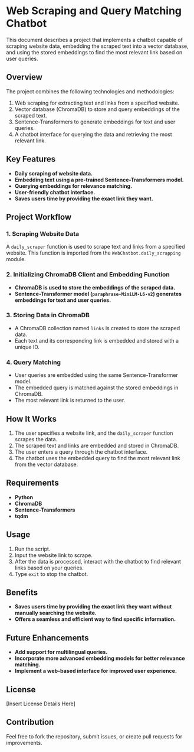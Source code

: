 # **Web Scraping and Query Matching Chatbot**

This document describes a project that implements a chatbot capable of scraping website data, embedding the scraped text into a vector database, and using the stored embeddings to find the most relevant link based on user queries.
## **Overview**

The project combines the following technologies and methodologies:
1. Web scraping for extracting text and links from a specified website.
2. Vector database (ChromaDB) to store and query embeddings of the scraped text.
3. Sentence-Transformers to generate embeddings for text and user queries.
4. A chatbot interface for querying the data and retrieving the most relevant link.

## **Key Features**
- **Daily scraping of website data.**
- **Embedding text using a pre-trained Sentence-Transformers model.**
- **Querying embeddings for relevance matching.**
- **User-friendly chatbot interface.**
- **Saves users time by providing the exact link they want.**

## **Project Workflow**

### **1. Scraping Website Data**
A `daily_scraper` function is used to scrape text and links from a specified website. This function is imported from the `WebChatbot.daily_scrapping` module.

### **2. Initializing ChromaDB Client and Embedding Function**
- **ChromaDB is used to store the embeddings of the scraped data.**
- **Sentence-Transformer model (`paraphrase-MiniLM-L6-v2`) generates embeddings for text and user queries.**

### **3. Storing Data in ChromaDB**
- A ChromaDB collection named `links` is created to store the scraped data.
- Each text and its corresponding link is embedded and stored with a unique ID.

### **4. Query Matching**
- User queries are embedded using the same Sentence-Transformer model.
- The embedded query is matched against the stored embeddings in ChromaDB.
- The most relevant link is returned to the user.

## **How It Works**
1. The user specifies a website link, and the `daily_scraper` function scrapes the data.
2. The scraped text and links are embedded and stored in ChromaDB.
3. The user enters a query through the chatbot interface.
4. The chatbot uses the embedded query to find the most relevant link from the vector database.

## **Requirements**
- **Python**
- **ChromaDB**
- **Sentence-Transformers**
- **tqdm**

## **Usage**
1. Run the script.
2. Input the website link to scrape.
3. After the data is processed, interact with the chatbot to find relevant links based on your queries.
4. Type `exit` to stop the chatbot.

## **Benefits**
- **Saves users time by providing the exact link they want without manually searching the website.**
- **Offers a seamless and efficient way to find specific information.**

## **Future Enhancements**
- **Add support for multilingual queries.**
- **Incorporate more advanced embedding models for better relevance matching.**
- **Implement a web-based interface for improved user experience.**

## **License**
[Insert License Details Here]

## **Contribution**
Feel free to fork the repository, submit issues, or create pull requests for improvements.

